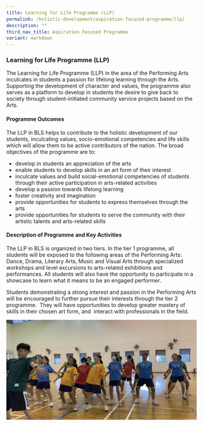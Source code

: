 ```yaml
---
title: Learning for Life Programme (LLP)
permalink: /holistic-development/aspiration-focused-programme/llp/
description: ""
third_nav_title: Aspiration Focused Programme
variant: markdown
---
```

### **Learning for Life Programme (LLP)**
The Learning for Life Programme (LLP) in the area of the Performing Arts inculcates in students a passion for lifelong learning through the Arts. Supporting the development of character and values, the programme also serves as a platform to develop in students the desire to give back to society through student-initiated community service projects based on the Arts.

#### **Programme Outcomes**
The LLP in BLS helps to contribute to the holistic development of our students, inculcating values, socio-emotional competencies and life skills which will allow them to be active contributors of the nation. The broad objectives of the programme are to:

*   develop in students an appreciation of the arts
*   enable students to develop skills in an art form of their interest
*   inculcate values and build social-emotional competencies of students through their active participation in arts-related activities
*   develop a passion towards lifelong learning
*   foster creativity and imagination
*   provide opportunities for students to express themselves through the arts
*   provide opportunities for students to serve the community with their artistic talents and arts-related skills


#### **Description of Programme and Key Activities**

The LLP in BLS is organized in two tiers. In the tier 1 programme, all students will be exposed to the following areas of the Performing Arts: Dance, Drama, Literary Arts, Music and Visual Arts through specialized workshops and level excursions to arts-related exhibitions and performances. All students will also have the opportunity to participate in a showcase to learn what it means to be an engaged performer.

Students demonstrating a strong interest and passion in the Performing Arts will be encouraged to further pursue their interests through the tier 2 programme.  They will have opportunities to develop greater mastery of skills in their chosen art form, and  interact with professionals in the field.

![](/images/LLP_2023.jpg)